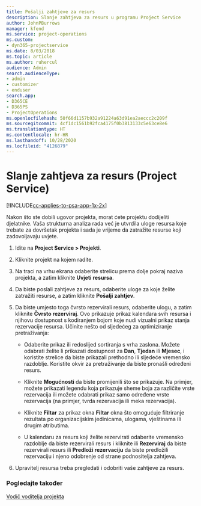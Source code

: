 ```yaml
---
title: Pošalji zahtjeve za resurs
description: Slanje zahtjeva za resurs u programu Project Service
author: JohnPBurrows
manager: kfend
ms.service: project-operations
ms.custom:
- dyn365-projectservice
ms.date: 8/03/2018
ms.topic: article
ms.author: ruhercul
audience: Admin
search.audienceType:
- admin
- customizer
- enduser
search.app:
- D365CE
- D365PS
- ProjectOperations
ms.openlocfilehash: 50f66d1157b932a91224a63d91ea2aeccc2c209f
ms.sourcegitcommit: 4cf1dc1561b92fca4175f0b3813133c5e63ce8e6
ms.translationtype: HT
ms.contentlocale: hr-HR
ms.lasthandoff: 10/28/2020
ms.locfileid: "4126879"
---
```

# <a name="submit-resource-requests-project-service"></a>Slanje zahtjeva za resurs (Project Service)

[!INCLUDE[cc-applies-to-psa-app-1x-2x](../includes/cc-applies-to-psa-app-1x-2x.md)]

Nakon što ste dobili ugovor projekta, morat ćete projektu dodijeliti djelatnike. Vaša strukturna analiza rada već je utvrdila uloge resursa koje trebate za dovršetak projekta i sada je vrijeme da zatražite resurse koji zadovoljavaju uvjete.  
  
1.  Idite na **Project Service > Projekti**.  
  
2.  Kliknite projekt na kojem radite.  
  
3.  Na traci na vrhu ekrana odaberite strelicu prema dolje pokraj naziva projekta, a zatim kliknite **Uvjeti resursa**.  
  
4.  Da biste poslali zahtjeve za resurs, odaberite uloge za koje želite zatražiti resurse, a zatim kliknite **Pošalji zahtjev**.  
  
5.  Da biste umjesto toga čvrsto rezervirali resurs, odaberite ulogu, a zatim kliknite **Čvrsto rezerviraj**. Ovo prikazuje prikaz kalendara svih resursa i njihovu dostupnost s kodiranjem bojom koje nudi vizualni prikaz stanja rezervacije resursa. Učinite nešto od sljedećeg za optimiziranje pretraživanja:  
  
    -   Odaberite prikaz ili redoslijed sortiranja s vrha zaslona. Možete odabrati želite li prikazati dostupnost za **Dan**, **Tjedan** ili **Mjesec**, i koristite strelice da biste prikazali prethodno ili sljedeće vremensko razdoblje. Koristite okvir za pretraživanje da biste pronašli određeni resurs.  
  
    -   Kliknite **Mogućnosti** da biste promijenili što se prikazuje. Na primjer, možete prikazati legendu koja prikazuje sheme boja za različite vrste rezervacija ili možete odabrati prikaz samo određene vrste rezervacija (na primjer, tvrda rezervacija ili meka rezervacija).  
  
    -   Kliknite **Filtar** za prikaz okna **Filtar** okna što omogućuje filtriranje rezultata po organizacijskim jedinicama, ulogama, vještinama ili drugim atributima.  
  
    -   U kalendaru za resurs koji želite rezervirati odaberite vremensko razdoblje da biste rezervirali resurs i kliknite ili **Rezerviraj** da biste rezervirali resurs ili **Predloži rezervaciju** da biste predložili rezervaciju i njeno odobrenje od strane podnositelja zahtjeva.  
  
6.  Upravitelj resursa treba pregledati i odobriti vaše zahtjeve za resurs.  
  
### <a name="see-also"></a>Pogledajte također  
 [Vodič voditelja projekta](../psa/project-manager-guide.md)
